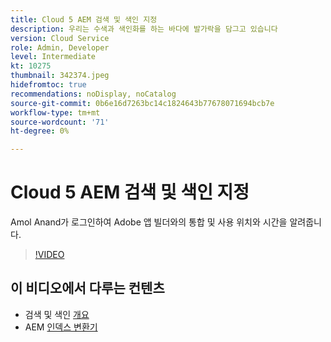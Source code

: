 ```yaml
---
title: Cloud 5 AEM 검색 및 색인 지정
description: 우리는 수색과 색인화를 하는 바다에 발가락을 담그고 있습니다
version: Cloud Service
role: Admin, Developer
level: Intermediate
kt: 10275
thumbnail: 342374.jpeg
hidefromtoc: true
recommendations: noDisplay, noCatalog
source-git-commit: 0b6e16d7263bc14c1824643b77678071694bcb7e
workflow-type: tm+mt
source-wordcount: '71'
ht-degree: 0%

---
```


# Cloud 5 AEM 검색 및 색인 지정

Amol Anand가 로그인하여 Adobe 앱 빌더와의 통합 및 사용 위치와 시간을 알려줍니다.

>[!VIDEO](https://video.tv.adobe.com/v/342374)

## 이 비디오에서 다루는 컨텐츠

+ 검색 및 색인 [개요](https://experienceleague.adobe.com/docs/experience-manager-cloud-service/content/operations/indexing.html)
+ AEM [인덱스 변환기](https://experienceleague.adobe.com/docs/experience-manager-cloud-service/content/migration-journey/refactoring-tools/index-converter.html)